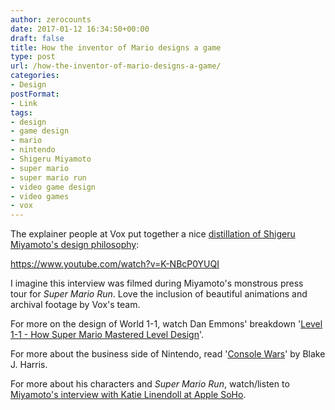 ```yaml
---
author: zerocounts
date: 2017-01-12 16:34:50+00:00
draft: false
title: How the inventor of Mario designs a game
type: post
url: /how-the-inventor-of-mario-designs-a-game/
categories:
- Design
postFormat:
- Link
tags:
- design
- game design
- mario
- nintendo
- Shigeru Miyamoto
- super mario
- super mario run
- video game design
- video games
- vox
---
```


The explainer people at Vox put together a nice [distillation of Shigeru Miyamoto's design philosophy](https://www.youtube.com/watch?v=K-NBcP0YUQI):

https://www.youtube.com/watch?v=K-NBcP0YUQI

I imagine this interview was filmed during Miyamoto's monstrous press tour for _Super Mario Run_. Love the inclusion of beautiful animations and archival footage by Vox's team.

For more on the design of World 1-1, watch Dan Emmons' breakdown '[Level 1-1 - How Super Mario Mastered Level Design](https://www.youtube.com/watch?v=ZH2wGpEZVgE)'.

For more about the business side of Nintendo, read '[Console Wars](https://www.harpercollins.com/9780062276704/console-wars)' by Blake J. Harris.

For more about his characters and _Super Mario Run_, watch/listen to [Miyamoto's interview with Katie Linendoll at Apple SoHo](https://itunes.apple.com/us/podcast/super-mario-run/id1184967541?mt=2).
